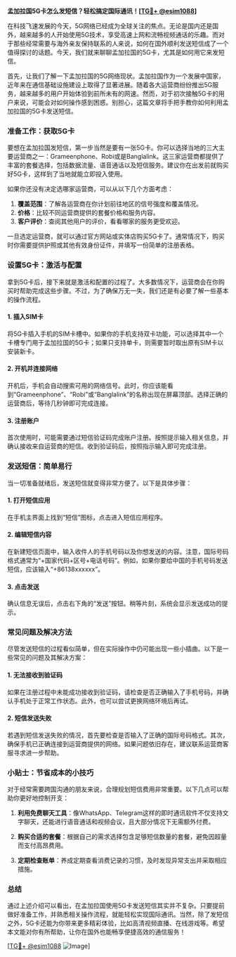 **孟加拉国5G卡怎么发短信？轻松搞定国际通讯！[[TG💪+ @esim1088](https://t.me/s/esim1088)]**

在科技飞速发展的今天，5G网络已经成为全球关注的焦点。无论是国内还是国外，越来越多的人开始使用5G技术，享受高速上网和流畅视频通话的乐趣。而对于那些经常需要与海外亲友保持联系的人来说，如何在国外顺利发送短信成了一个值得探讨的话题。今天，我们就来聊聊孟加拉国的5G卡，尤其是如何用它来发短信。

首先，让我们了解一下孟加拉国的5G网络现状。孟加拉国作为一个发展中国家，近年来在通信基础设施建设上取得了显著进展。随着各大运营商纷纷推出5G服务，越来越多的用户开始体验到前所未有的网速。然而，对于初次接触5G卡的用户来说，可能会对如何操作感到困惑。别担心，这篇文章将手把手教你如何利用孟加拉国的5G卡发送短信。

### 准备工作：获取5G卡

要想在孟加拉国发短信，第一步当然是要有一张5G卡。你可以选择当地的三大主要运营商之一：Grameenphone、Robi或是Banglalink。这三家运营商都提供了丰富的套餐选择，包括数据流量、语音通话以及短信服务。建议你在出发前就购买好5G卡，这样到了当地就能立即投入使用。

如果你还没有决定选哪家运营商，可以从以下几个方面考虑：

1. **覆盖范围**：了解各运营商在你计划前往地区的信号强度和覆盖情况。
2. **价格**：比较不同运营商提供的套餐价格和服务内容。
3. **客户评价**：查阅其他用户的评价，看看哪家的服务更受欢迎。

一旦选定运营商，就可以通过官方网站或实体店购买5G卡了。通常情况下，购买时你需要提供护照或其他有效身份证件，并填写一份简单的注册表格。

### 设置5G卡：激活与配置

拿到5G卡后，接下来就是激活和配置的过程了。大多数情况下，运营商会在你购买时帮助完成这些步骤。不过，为了确保万无一失，我们还是有必要了解一些基本的操作流程。

#### 1. 插入SIM卡
将5G卡插入手机的SIM卡槽中。如果你的手机支持双卡功能，可以选择其中一个卡槽专门用于孟加拉国的5G卡；如果只支持单卡，则需要暂时取出原有SIM卡以安装新卡。

#### 2. 开机并连接网络
开机后，手机会自动搜索可用的网络信号。此时，你应该能看到“Grameenphone”、“Robi”或“Banglalink”的名称出现在屏幕顶部。选择正确的运营商后，等待几秒钟即可完成连接。

#### 3. 注册账户
首次使用时，可能需要通过短信验证码完成账户注册。按照提示输入相关信息，并确认接收来自运营商的短信。收到验证码后，按照指示输入即可完成注册。

### 发送短信：简单易行

当一切准备就绪后，发送短信就变得非常方便了。以下是具体步骤：

#### 1. 打开短信应用
在手机主界面上找到“短信”图标，点击进入短信应用程序。

#### 2. 编辑短信内容
在新建短信页面中，输入收件人的手机号码以及你想发送的内容。注意，国际号码格式通常为“+国家代码+区号+电话号码”。例如，如果你要给中国的手机号码发送短信，应该输入“+86138xxxxxx”。

#### 3. 点击发送
确认信息无误后，点击右下角的“发送”按钮。稍等片刻，系统会显示发送成功的提示。

### 常见问题及解决方法

尽管发送短信的过程看似简单，但在实际操作中仍可能出现一些小插曲。以下是一些常见的问题及其解决方案：

#### 1. 无法接收到验证码
如果在注册过程中未能成功接收到验证码，请检查是否正确输入了手机号码，并确认手机处于正常工作状态。此外，也可以尝试更换网络环境后再试。

#### 2. 短信发送失败
若遇到短信发送失败的情况，首先要检查是否输入了正确的国际号码格式。其次，确保手机已正确连接到运营商提供的网络。如果问题依旧存在，建议联系运营商客服寻求进一步帮助。

### 小贴士：节省成本的小技巧

对于经常需要跨国沟通的朋友来说，合理规划短信费用非常重要。以下几点可以帮助你更好地控制开支：

1. **利用免费聊天工具**：像WhatsApp、Telegram这样的即时通讯软件不仅支持文字聊天，还能进行语音通话和视频会议，且大部分情况下无需额外付费。
   
2. **购买合适的套餐**：根据自己的需求选择包含足够短信数量的套餐，避免因超量而支付高昂费用。

3. **定期检查账单**：养成定期查看消费记录的习惯，及时发现异常支出并采取相应措施。

### 总结

通过上述介绍可以看出，在孟加拉国使用5G卡发送短信其实并不复杂。只要提前做好准备工作，并熟悉相关操作流程，就能轻松实现国际通讯。当然，除了发短信之外，5G卡还能为你带来更多精彩体验，比如高清视频直播、在线游戏等。希望本文能对你有所帮助，让你在国外也能畅享便捷高效的通信服务！

[[TG💪+ @esim1088](https://t.me/s/esim1088) ![Image](https://i.postimg.cc/4NQfJmqS/Snipaste-2025-05-13-00-14-12.png)]